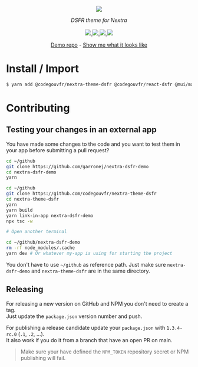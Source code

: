<p align="center">
    <img src="https://user-images.githubusercontent.com/6702424/80216211-00ef5280-863e-11ea-81de-59f3a3d4b8e4.png">  
</p>
<p align="center">
    <i>DSFR theme for Nextra</i>
    <br>
    <br>
    <a href="https://github.com/codegouvfr/nextra-theme-dsfr/actions">
      <img src="https://github.com/codegouvfr/nextra-theme-dsfr/workflows/ci/badge.svg?branch=main">
    </a>
    <a href="https://bundlephobia.com/package/nextra-theme-dsfr">
      <img src="https://img.shields.io/bundlephobia/minzip/nextra-theme-dsfr">
    </a>
    <a href="https://www.npmjs.com/package/nextra-theme-dsfr">
      <img src="https://img.shields.io/npm/dw/nextra-theme-dsfr">
    </a>
    <a href="https://github.com/codegouvfr/nextra-theme-dsfr/blob/main/LICENSE">
      <img src="https://img.shields.io/npm/l/nextra-theme-dsfr">
    </a>
</p>
<p align="center">
  <a href="https://github.com/garronej/nextra-dsfr-demo">Demo repo</a>
  -
  <a href="https://nextra.react-dsfr.fr">Show me what it looks like</a>
</p>

# Install / Import

```bash
$ yarn add @codegouvfr/nextra-theme-dsfr @codegouvfr/react-dsfr @mui/material @emotion/styled @emotion/react @emotion/server
```

# Contributing

## Testing your changes in an external app

You have made some changes to the code and you want to test them
in your app before submitting a pull request?

```bash
cd ~/github
git clone https://github.com/garronej/nextra-dsfr-demo
cd nextra-dsfr-demo
yarn

cd ~/github
git clone https://github.com/codegouvfr/nextra-theme-dsfr
cd nextra-theme-dsfr
yarn
yarn build
yarn link-in-app nextra-dsfr-demo
npx tsc -w

# Open another terminal

cd ~/github/nextra-dsfr-demo
rm -rf node_modules/.cache
yarn dev # Or whatever my-app is using for starting the project
```

You don't have to use `~/github` as reference path. Just make sure `nextra-dsfr-demo` and `nextra-theme-dsfr`
are in the same directory.

## Releasing

For releasing a new version on GitHub and NPM you don't need to create a tag.  
Just update the `package.json` version number and push.

For publishing a release candidate update your `package.json` with `1.3.4-rc.0` (`.1`, `.2`, ...).  
It also work if you do it from a branch that have an open PR on main.

> Make sure your have defined the `NPM_TOKEN` repository secret or NPM publishing will fail.

